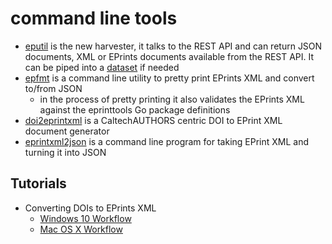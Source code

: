 
# command line tools

+ [eputil](eputil.html) is the new harvester, it talks to the REST API and can return JSON documents, XML or EPrints documents available from the REST API. It can be piped into a [dataset](https://caltechlibrary.github.io/dataset) if needed
+ [epfmt](epfmt.html) is a command line utility to pretty print EPrints XML and convert to/from JSON
    + in the process of pretty printing it also validates the EPrints XML against the eprinttools Go package definitions
+ [doi2eprintxml](doi2eprintxml.html) is a CaltechAUTHORS centric DOI to EPrint XML document generator 
+ [eprintxml2json](eprintxml2json.html) is a command line program for taking EPrint XML and turning it into JSON 

## Tutorials

+ Converting DOIs to EPrints XML
    + [Windows 10 Workflow](windows-10-workflow.html)
    + [Mac OS X Workflow](macos-workflow.html)


